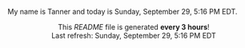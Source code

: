 My name is Tanner and today is Sunday, September 29, 5:16 PM EDT.

<p align="center">This <i>README</i> file is generated <b>every 3 hours</b>!</br>Last refresh: Sunday, September 29, 5:16 PM EDT<br /></p>
